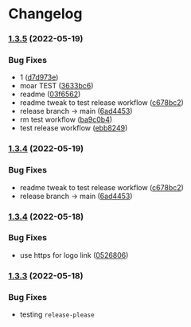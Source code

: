 # Changelog

### [1.3.5](https://github.com/broofa/runmd/compare/v1.3.4...v1.3.5) (2022-05-19)


### Bug Fixes

* 1 ([d7d973e](https://github.com/broofa/runmd/commit/d7d973e649a12ae6a3c55b30b1579d2aea8be8bb))
* moar TEST ([3633bc6](https://github.com/broofa/runmd/commit/3633bc64ecaaf6cc6e68c825bb59bf1a95bd9697))
* readme ([03f6562](https://github.com/broofa/runmd/commit/03f65626dfeffe4499774f299714a2749e2972e9))
* readme tweak to test release workflow ([c678bc2](https://github.com/broofa/runmd/commit/c678bc2ef6e2c5f3c4ae19ed04832e0f68591ded))
* release branch -> main ([6ad4453](https://github.com/broofa/runmd/commit/6ad4453be382207aa24fcc445afa60d28bab3ec9))
* rm test workflow ([ba9c0b4](https://github.com/broofa/runmd/commit/ba9c0b473e5371ca8d2f6e593dc04929fa38d3eb))
* test release workflow ([ebb8249](https://github.com/broofa/runmd/commit/ebb82496474d3acb9c6fab0952269611879c6ab8))

### [1.3.4](https://github.com/broofa/runmd/compare/v1.3.3...v1.3.4) (2022-05-19)


### Bug Fixes

* readme tweak to test release workflow ([c678bc2](https://github.com/broofa/runmd/commit/c678bc2ef6e2c5f3c4ae19ed04832e0f68591ded))
* release branch -> main ([6ad4453](https://github.com/broofa/runmd/commit/6ad4453be382207aa24fcc445afa60d28bab3ec9))

### [1.3.4](https://github.com/broofa/runmd/compare/v1.3.3...v1.3.4) (2022-05-18)


### Bug Fixes

* use https for logo link ([0526806](https://github.com/broofa/runmd/commit/0526806a05fcbb63efff24d9bf80699cf8bed3da))

### [1.3.3](https://github.com/broofa/runmd/compare/v1.3.2...v1.3.3) (2022-05-18)


### Bug Fixes

* testing `release-please`
